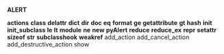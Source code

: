 **ALERT**

__actions__
 __class__
 __delattr__
 __dict__
 __dir__
 __doc__
 __eq__
 __format__
 __ge__
 __getattribute__
 __gt__
 __hash__
 __init__
 __init_subclass__
 __le__
 __lt__
 __module__
 __ne__
 __new__
 __pyAlert__
 __reduce__
 __reduce_ex__
 __repr__
 __setattr__
 __sizeof__
 __str__
 __subclasshook__
 __weakref__
 add_action
 add_cancel_action
 add_destructive_action
 show